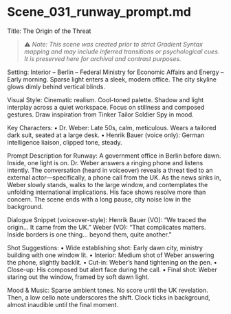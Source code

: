 # Scene_031_runway_prompt.md
Title: The Origin of the Threat

> ⚠️ *Note: This scene was created prior to strict Gradient Syntax mapping and may include inferred transitions or psychological cues. It is preserved here for archival and contrast purposes.*

Setting:
Interior – Berlin – Federal Ministry for Economic Affairs and Energy – Early morning.
Sparse light enters a sleek, modern office. The city skyline glows dimly behind vertical blinds.

Visual Style:
Cinematic realism. Cool-toned palette. Shadow and light interplay across a quiet workspace.
Focus on stillness and composed gestures. Draw inspiration from Tinker Tailor Soldier Spy in mood.

Key Characters:
	•	Dr. Weber: Late 50s, calm, meticulous. Wears a tailored dark suit, seated at a large desk.
	•	Henrik Bauer (voice only): German intelligence liaison, clipped tone, steady.

Prompt Description for Runway:
A government office in Berlin before dawn. Inside, one light is on. Dr. Weber answers a ringing phone and listens intently. The conversation (heard in voiceover) reveals a threat tied to an external actor—specifically, a phone call from the UK. As the news sinks in, Weber slowly stands, walks to the large window, and contemplates the unfolding international implications. His face shows resolve more than concern. The scene ends with a long pause, city noise low in the background.

Dialogue Snippet (voiceover-style):
Henrik Bauer (VO): “We traced the origin… It came from the UK.”
Weber (VO): “That complicates matters. Inside borders is one thing… beyond them, quite another.”

Shot Suggestions:
	•	Wide establishing shot: Early dawn city, ministry building with one window lit.
	•	Interior: Medium shot of Weber answering the phone, slightly backlit.
	•	Cut-in: Weber’s hand tightening on the pen.
	•	Close-up: His composed but alert face during the call.
	•	Final shot: Weber staring out the window, framed by soft dawn light.

Mood & Music:
Sparse ambient tones. No score until the UK revelation. Then, a low cello note underscores the shift. Clock ticks in background, almost inaudible until the final moment.
